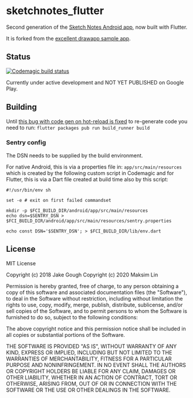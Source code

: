 # sketchnotes_flutter

Second generation of the [Sketch Notes Android app](https://play.google.com/store/apps/details?id=com.manichord.sketchnotes&hl=en_AU), now built with Flutter.

It is forked from the [excellent drawapp sample app](https://github.com/SnakeyHips/drawapp).

## Status

[![Codemagic build status](https://api.codemagic.io/apps/5c2950cb57670e000d8486d9/5c2950cb57670e000d8486d8/status_badge.svg)](https://codemagic.io/apps/5c2950cb57670e000d8486d9/5c2950cb57670e000d8486d8/latest_build)

Currently under active development and NOT YET PUBLISHED on Google Play.

## Building

Until [this bug with code gen on hot-reload is fixed](https://github.com/dart-lang/build/issues/1132) to re-generate code you need to run:
`flutter packages pub run build_runner build`

### Sentry config

The DSN needs to be supplied by the build environment.

For native Android, this is via a properties file in: `app/src/main/resources` which is created by the following custom script in Codemagic and for Flutter, this is via a Dart file created at build time also by this script:
```shell
#!/usr/bin/env sh

set -e # exit on first failed commandset

mkdir -p $FCI_BUILD_DIR/android/app/src/main/resources
echo dsn=$SENTRY_DSN > $FCI_BUILD_DIR/android/app/src/main/resources/sentry.properties

echo const DSN='$SENTRY_DSN'; > $FCI_BUILD_DIR/lib/env.dart
```

## License

MIT License

Copyright (c) 2018 Jake Gough
Copyright (c) 2020 Maksim Lin

Permission is hereby granted, free of charge, to any person obtaining a copy of this software and associated documentation files (the "Software"), to deal in the Software without restriction, including without limitation the rights to use, copy, modify, merge, publish, distribute, sublicense, and/or sell copies of the Software, and to permit persons to whom the Software is furnished to do so, subject to the following conditions:

The above copyright notice and this permission notice shall be included in all copies or substantial portions of the Software.

THE SOFTWARE IS PROVIDED "AS IS", WITHOUT WARRANTY OF ANY KIND, EXPRESS OR IMPLIED, INCLUDING BUT NOT LIMITED TO THE WARRANTIES OF MERCHANTABILITY, FITNESS FOR A PARTICULAR PURPOSE AND NONINFRINGEMENT. IN NO EVENT SHALL THE AUTHORS OR COPYRIGHT HOLDERS BE LIABLE FOR ANY CLAIM, DAMAGES OR OTHER LIABILITY, WHETHER IN AN ACTION OF CONTRACT, TORT OR OTHERWISE, ARISING FROM, OUT OF OR IN CONNECTION WITH THE SOFTWARE OR THE USE OR OTHER DEALINGS IN THE SOFTWARE.